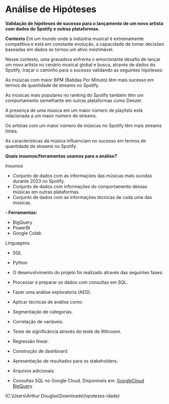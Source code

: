 # Análise de Hipóteses  

 **Validação de hipóteses de sucesso para o lançamento de um novo artista com dados do Spotify e outras plataformas.**

 **Contexto**
 Em um mundo onde a indústria musical é extremamente competitiva e está em constante evolução, a capacidade de tomar decisões baseadas em dados se tornou um ativo inestimável.
 
 Nesse contexto, uma gravadora enfrenta o emocionante desafio de lançar um novo artista no cenário musical global e busca, através de dados do Spotify, traçar o caminho para o sucesso validando as seguintes hipóteses:

 As músicas com maior BPM (Batidas Por Minuto) têm mais sucesso em termos de quantidade de streams no Spotify.

 As músicas mais populares no ranking do Spotify também têm um comportamento semelhante em outras plataformas como Deezer.

 A presença de uma música em um maior número de playlists está relacionada a um maior número de streams.

 Os artistas com um maior número de músicas no Spotify têm mais streams totais.

 As características da música influenciam no sucesso em termos de quantidade de streams no Spotify.

 **Quais insumos/ferramentas usamos para a análise?**

 *Insumos*

 - Conjunto de dados com as informações das músicas mais ouvidas durante 2023 no Spotify.
 - Conjunto de dados com informações do comportamento dessas músicas em outras plataformas.
 - Conjunto de dados com as informações técnicas de cada uma das músicas.

 **- Ferramentas:**

 - BigQuery
 - PowerBI
 - Google Colab

 Linguagens

 - SQL
 - Python

 - O desenvolvimento do projeto foi realizado através das seguintes fases:

 - Processar e preparar os dados com consultas em SQL.
 - Fazer uma análise exploratória (AED).
 - Aplicar técnicas de análise como:
 - Segmentação de categorias.
 - Correlação de variáveis.
 - Teste de significância através do teste de Wilcoxon.
 - Regressão linear.
 - Construção de dashboard.
 - Apresentação de resultados para os stakeholders.
 - Arquivos adicionais:
 - Consultas SQL no Google Cloud. Disponíveis em: [GoogleCloud BigQuery](https://console.cloud.google.com/bigquery?ws=!1m4!1m3!3m2!1shipoteses-projeto2!2sprojeto2&pli=1&project=projeto2hipoteses-420119&supportedpurview=project)


 (C:\Users\Arthur Douglas\Downloads\hipoteses-idade)
 